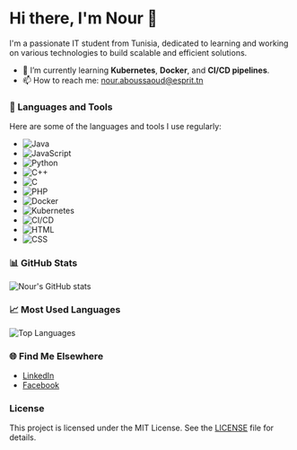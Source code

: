 # Hi there, I'm Nour 👋

I'm a passionate IT student from Tunisia, dedicated to learning and working on various technologies to build scalable and efficient solutions.

- 🌱 I’m currently learning **Kubernetes**, **Docker**, and **CI/CD pipelines**.
- 📫 How to reach me: [nour.aboussaoud@esprit.tn](mailto:nour.aboussaoud@esprit.tn)

### 🔧 Languages and Tools

Here are some of the languages and tools I use regularly:

- ![Java](https://img.shields.io/badge/-Java-black?style=flat-square&logo=java)
- ![JavaScript](https://img.shields.io/badge/-JavaScript-black?style=flat-square&logo=javascript)
- ![Python](https://img.shields.io/badge/-Python-black?style=flat-square&logo=python)
- ![C++](https://img.shields.io/badge/-C++-black?style=flat-square&logo=c%2B%2B)
- ![C](https://img.shields.io/badge/-C-black?style=flat-square&logo=c)
- ![PHP](https://img.shields.io/badge/-PHP-black?style=flat-square&logo=php)
- ![Docker](https://img.shields.io/badge/-Docker-black?style=flat-square&logo=docker)
- ![Kubernetes](https://img.shields.io/badge/-Kubernetes-black?style=flat-square&logo=kubernetes)
- ![CI/CD](https://img.shields.io/badge/-CI%2FCD-black?style=flat-square&logo=githubactions)
- ![HTML](https://img.shields.io/badge/-HTML-black?style=flat-square&logo=html5)
- ![CSS](https://img.shields.io/badge/-CSS-black?style=flat-square&logo=css3)



### 📊 GitHub Stats

![Nour's GitHub stats](https://github-readme-stats.vercel.app/api?username=nouraboussaoud&show_icons=true&theme=dark)

### 📈 Most Used Languages

![Top Languages](https://github-readme-stats.vercel.app/api/top-langs/?username=nouraboussaoud&layout=compact&theme=dark)

### 🌐 Find Me Elsewhere

- [LinkedIn](https://www.linkedin.com/in/nour-aboussaoud-231096252/)
- [Facebook](https://www.facebook.com/profile.php?id=100009017423502)

### License

This project is licensed under the MIT License. See the [LICENSE](LICENSE) file for details.
